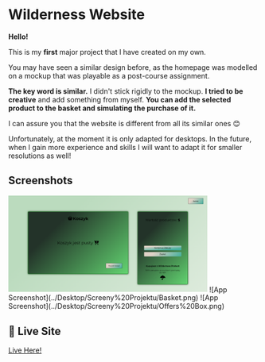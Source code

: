
# Wilderness Website

**Hello!**

This is my **first** major project that I have created on my own.

You may have seen a similar design before, as the homepage was modelled on a mockup that was playable as a post-course assignment.

**The key word is similar.** I didn't stick rigidly to the mockup. **I tried to be creative** and add something from myself. **You can add the selected product to the basket and simulating the purchase of it.** 

I can assure you that the website is different from all its similar ones 😊

Unfortunately, at the moment it is only adapted for desktops.
In the future, when I gain more experience and skills I will want to adapt it for smaller resolutions as well!


## Screenshots

<img src="./screen/Basket.png" width="400px">
![App Screenshot](../Desktop/Screeny%20Projektu/Basket.png)
![App Screenshot](../Desktop/Screeny%20Projektu/Offers%20Box.png)

## 🔗 Live Site
[Live Here!](https://camillematernacci.github.io/Wilderness/)

